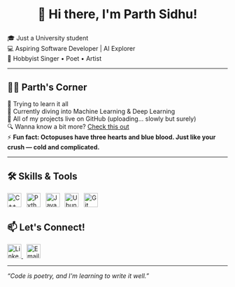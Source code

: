 # <p align="center">👋 Hi there, I'm Parth Sidhu!</p>

🎓 Just a University student  
💻 Aspiring Software Developer | AI Explorer  
🎨 Hobbyist Singer • Poet • Artist

---

## 👨‍💻 Parth's Corner

🐞 Trying to learn it all  
🌱 Currently diving into Machine Learning & Deep Learning  
📂 All of my projects live on GitHub (uploading... slowly but surely)  
🔍 Wanna know a bit more? [Check this out](https://parth-sidhu-4.github.io/Parth-Sidhu-4/)  
⚡ **Fun fact: Octopuses have three hearts and blue blood. Just like your crush — cold and complicated.**

---

## 🛠️ Skills & Tools

<p align="left">
  <img src="https://cdn.jsdelivr.net/gh/devicons/devicon/icons/cplusplus/cplusplus-original.svg" alt="C++" width="32" height="32"/>
  &nbsp;
  <img src="https://cdn.jsdelivr.net/gh/devicons/devicon/icons/python/python-original.svg" alt="Python" width="32" height="32"/>
  &nbsp;
  <img src="https://cdn.jsdelivr.net/gh/devicons/devicon/icons/java/java-original.svg" alt="Java" width="32" height="32"/>
  &nbsp;
  <img src="https://assets.ubuntu.com/v1/29985a98-ubuntu-logo32.png" alt="Ubuntu" width="32" height="32"/>
  &nbsp;
  <img src="https://cdn.jsdelivr.net/gh/devicons/devicon/icons/git/git-original.svg" alt="Git" width="32" height="32"/>
</p>

## 📫 Let's Connect!

<p align="left">
  <a href="https://www.linkedin.com/in/parth-sidhu/" target="_blank">
    <img src="https://cdn.jsdelivr.net/gh/devicons/devicon/icons/linkedin/linkedin-original.svg" alt="LinkedIn" width="32" height="32"/>
  </a>
  &nbsp;
  <a href="mailto:parth.sidhu_btech23@gsv.ac.in">
    <img src="https://cdn.jsdelivr.net/gh/devicons/devicon/icons/google/google-original.svg" alt="Email" width="32" height="32"/>
  </a>
</p>

---

_“Code is poetry, and I'm learning to write it well.”_

